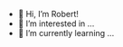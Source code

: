 - 👋 Hi, I’m Robert!
- 👀 I’m interested in ...
- 🌱 I’m currently learning ...

<!---
RobertAl45/RobertAl45 is a ✨ special ✨ repository because its `README.md` (this file) appears on your GitHub profile.
You can click the Preview link to take a look at your changes.
--->
